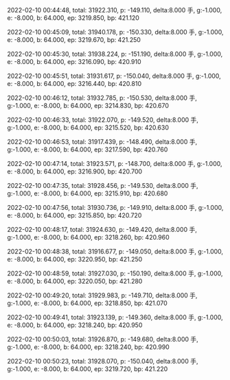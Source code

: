 2022-02-10 00:44:48, total: 31922.310, p: -149.110, delta:8.000 手, g:-1.000, e: -8.000, b: 64.000, ep: 3219.850, bp: 421.120

2022-02-10 00:45:09, total: 31940.178, p: -150.330, delta:8.000 手, g:-1.000, e: -8.000, b: 64.000, ep: 3219.670, bp: 421.250

2022-02-10 00:45:30, total: 31938.224, p: -151.190, delta:8.000 手, g:-1.000, e: -8.000, b: 64.000, ep: 3216.090, bp: 420.910

2022-02-10 00:45:51, total: 31931.617, p: -150.040, delta:8.000 手, g:-1.000, e: -8.000, b: 64.000, ep: 3216.440, bp: 420.810

2022-02-10 00:46:12, total: 31932.785, p: -150.530, delta:8.000 手, g:-1.000, e: -8.000, b: 64.000, ep: 3214.830, bp: 420.670

2022-02-10 00:46:33, total: 31922.070, p: -149.520, delta:8.000 手, g:-1.000, e: -8.000, b: 64.000, ep: 3215.520, bp: 420.630

2022-02-10 00:46:53, total: 31917.439, p: -148.490, delta:8.000 手, g:-1.000, e: -8.000, b: 64.000, ep: 3217.590, bp: 420.760

2022-02-10 00:47:14, total: 31923.571, p: -148.700, delta:8.000 手, g:-1.000, e: -8.000, b: 64.000, ep: 3216.900, bp: 420.700

2022-02-10 00:47:35, total: 31928.456, p: -149.530, delta:8.000 手, g:-1.000, e: -8.000, b: 64.000, ep: 3215.910, bp: 420.680

2022-02-10 00:47:56, total: 31930.736, p: -149.910, delta:8.000 手, g:-1.000, e: -8.000, b: 64.000, ep: 3215.850, bp: 420.720

2022-02-10 00:48:17, total: 31924.630, p: -149.420, delta:8.000 手, g:-1.000, e: -8.000, b: 64.000, ep: 3218.260, bp: 420.960

2022-02-10 00:48:38, total: 31916.677, p: -149.050, delta:8.000 手, g:-1.000, e: -8.000, b: 64.000, ep: 3220.950, bp: 421.250

2022-02-10 00:48:59, total: 31927.030, p: -150.190, delta:8.000 手, g:-1.000, e: -8.000, b: 64.000, ep: 3220.050, bp: 421.280

2022-02-10 00:49:20, total: 31929.983, p: -149.710, delta:8.000 手, g:-1.000, e: -8.000, b: 64.000, ep: 3218.850, bp: 421.070

2022-02-10 00:49:41, total: 31923.139, p: -149.360, delta:8.000 手, g:-1.000, e: -8.000, b: 64.000, ep: 3218.240, bp: 420.950

2022-02-10 00:50:03, total: 31926.870, p: -149.680, delta:8.000 手, g:-1.000, e: -8.000, b: 64.000, ep: 3218.240, bp: 420.990

2022-02-10 00:50:23, total: 31928.070, p: -150.040, delta:8.000 手, g:-1.000, e: -8.000, b: 64.000, ep: 3219.720, bp: 421.220